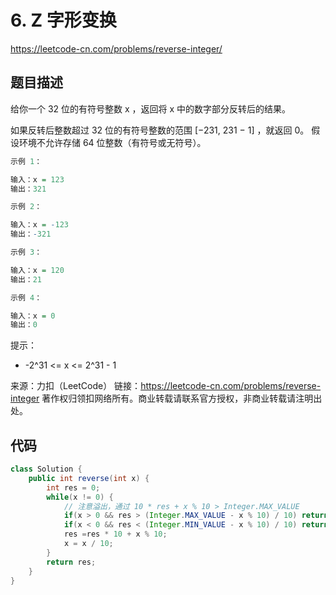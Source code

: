 # 6. Z 字形变换

https://leetcode-cn.com/problems/reverse-integer/

## 题目描述

给你一个 32 位的有符号整数 x ，返回将 x 中的数字部分反转后的结果。

如果反转后整数超过 32 位的有符号整数的范围 [−231,  231 − 1] ，就返回 0。
假设环境不允许存储 64 位整数（有符号或无符号）。

 
```r
示例 1：

输入：x = 123
输出：321

示例 2：

输入：x = -123
输出：-321

示例 3：

输入：x = 120
输出：21

示例 4：

输入：x = 0
输出：0
```
 

提示：

- -2^31 <= x <= 2^31 - 1

来源：力扣（LeetCode）
链接：https://leetcode-cn.com/problems/reverse-integer
著作权归领扣网络所有。商业转载请联系官方授权，非商业转载请注明出处。

## 代码

```java
class Solution {
    public int reverse(int x) {
        int res = 0;
        while(x != 0) {
            // 注意溢出，通过 10 * res + x % 10 > Integer.MAX_VALUE
            if(x > 0 && res > (Integer.MAX_VALUE - x % 10) / 10) return 0;
            if(x < 0 && res < (Integer.MIN_VALUE - x % 10) / 10) return 0;
            res =res * 10 + x % 10;
            x = x / 10;
        }
        return res;
    }
}
```